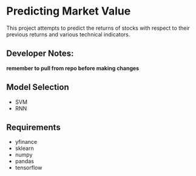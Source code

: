 # Predicting Market Value
This project attempts to predict the returns of stocks with respect to their previous returns and various technical indicators.

## Developer Notes:
__remember to pull from repo before making changes__

## Model Selection
- SVM
- RNN

## Requirements
- yfinance
- sklearn
- numpy
- pandas
- tensorflow
